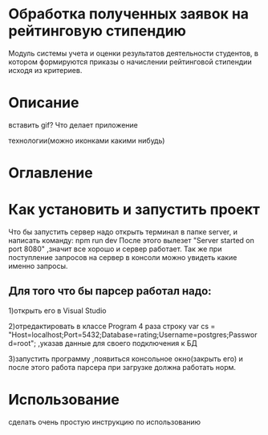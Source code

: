 # Обработка полученных заявок на рейтинговую стипендию
Модуль системы учета и оценки результатов деятельности студентов, в котором формируются приказы о начислении рейтинговой стипендии  исходя из критериев.

# Описание
вставить gif?
Что делает приложение

технологии(можно иконками какими нибудь)

# Оглавление 


# Как установить и запустить проект

Что бы запустить сервер надо открыть терминал в папке server, и написать команду: npm run dev
После этого вылезет "Server started on port 8080" ,значит все хорошо и сервер работает.
Так же при поступление запросов на сервер в консоли можно увидеть какие именно запросы.

## Для того что бы парсер работал надо:

1)открыть его в Visual Studio 

2)отредактировать в классе Program 4 раза строку var cs = "Host=localhost;Port=5432;Database=rating;Username=postgres;Password=root"; ,указав данные для своего подключения к БД 

3)запустить программу ,появиться консольное окно(закрыть его) и после этого работа парсера при загрузке должна работать норм.

# Использование
сделать очень простую инструкцию по использованию



   
